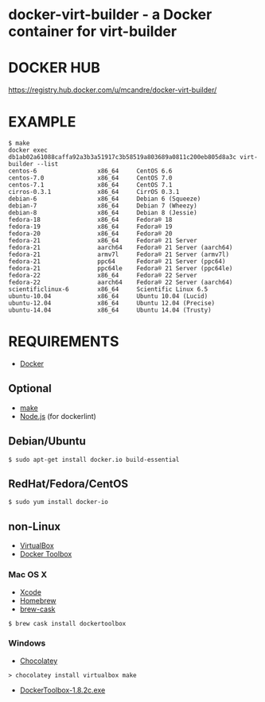 # docker-virt-builder - a Docker container for virt-builder

# DOCKER HUB

https://registry.hub.docker.com/u/mcandre/docker-virt-builder/

# EXAMPLE

```
$ make
docker exec db1ab02a61088caffa92a3b3a51917c3b58519a803689a0811c200eb805d8a3c virt-builder --list
centos-6                 x86_64     CentOS 6.6
centos-7.0               x86_64     CentOS 7.0
centos-7.1               x86_64     CentOS 7.1
cirros-0.3.1             x86_64     CirrOS 0.3.1
debian-6                 x86_64     Debian 6 (Squeeze)
debian-7                 x86_64     Debian 7 (Wheezy)
debian-8                 x86_64     Debian 8 (Jessie)
fedora-18                x86_64     Fedora® 18
fedora-19                x86_64     Fedora® 19
fedora-20                x86_64     Fedora® 20
fedora-21                x86_64     Fedora® 21 Server
fedora-21                aarch64    Fedora® 21 Server (aarch64)
fedora-21                armv7l     Fedora® 21 Server (armv7l)
fedora-21                ppc64      Fedora® 21 Server (ppc64)
fedora-21                ppc64le    Fedora® 21 Server (ppc64le)
fedora-22                x86_64     Fedora® 22 Server
fedora-22                aarch64    Fedora® 22 Server (aarch64)
scientificlinux-6        x86_64     Scientific Linux 6.5
ubuntu-10.04             x86_64     Ubuntu 10.04 (Lucid)
ubuntu-12.04             x86_64     Ubuntu 12.04 (Precise)
ubuntu-14.04             x86_64     Ubuntu 14.04 (Trusty)
```

# REQUIREMENTS

* [Docker](https://www.docker.com/)

## Optional

* [make](http://www.gnu.org/software/make/)
* [Node.js](https://nodejs.org/en/) (for dockerlint)

## Debian/Ubuntu

```
$ sudo apt-get install docker.io build-essential
```

## RedHat/Fedora/CentOS

```
$ sudo yum install docker-io
```

## non-Linux

* [VirtualBox](https://www.virtualbox.org/)
* [Docker Toolbox](https://www.docker.com/toolbox)

### Mac OS X

* [Xcode](http://itunes.apple.com/us/app/xcode/id497799835?ls=1&mt=12)
* [Homebrew](http://brew.sh/)
* [brew-cask](http://caskroom.io/)

```
$ brew cask install dockertoolbox
```

### Windows

* [Chocolatey](https://chocolatey.org/)

```
> chocolatey install virtualbox make
```

* [DockerToolbox-1.8.2c.exe](https://github.com/docker/toolbox/releases/download/v1.8.2c/DockerToolbox-1.8.2c.exe)
